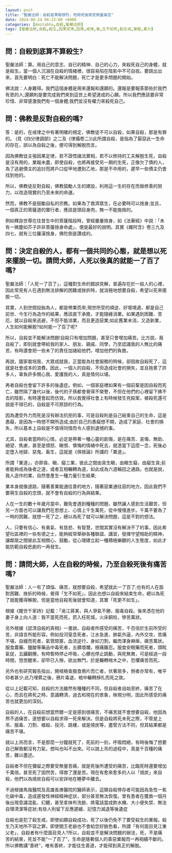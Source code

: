 ```yaml
---
layout: post
title: "聖嚴法師：自殺者果報慘烈，死時死後將受無量痛苦"
date: 2024-08-24 06:23:00 +0800
categories: [Amitabha,自殺,聖嚴法師]
tags: [聖嚴法師,自殺,殺生,因果定律,因果,戒律,業,生不如死,殺生戒,業報,業力]
---
```


## 問：自殺到底算不算殺生?
        
聖嚴法師：算。用自己的意志、自已的精神、自己的心力，來殺死自己的身體，就是殺生。當一個人沉溺在自殺的情緒裡，很容易陷在陰影中不可自拔。要跳出出來，首先要明白：死亡不能解決問題，死亡才是更多問題的開始。        

佛法說：人身難得。我們這個身體是用來還報和還願的。還報是要報答那些於我們有恩的人;還願則是要完成我們來到這世上希望達成的心願。所以我們應該要非常珍惜、非常感激我們有一個身體;我們並沒有權力來殺死自己。      

## 問：佛教是反對自殺的嗎?       

答：是的，在戒律之中有著明確的規定，佛教徒不可以自殺，如果自殺，那是有罪的。 (見《四分律調部》之二及《律攝卷二》)此所謂自殺，是指為了厭惡此一生命的存在，誤以為自殺之後，便可得到解脫而言。

因為佛教徒主張因果定律，若不證悟諸法實相，若不以修持的工夫解脫生死，自殺是沒有用的，業報未盡，即使自殺，也將再接受另一期的生死，正像欠了債的人，為了逃避債主的追討而將戶口從甲地遷到乙地，那是不中用的，遲早一些債主仍會找到他的。

所以，佛教徒反對自殺，佛教鼓勵人生的建設，利用這一生的存在而做修善的努力，以改造現實的乃至未來的命運。

然而，佛教不是鼓勵自私的宗教。如果為了救濟眾生，在必要時可以捨身;並且，一個真正的菩薩道的實行者，應該是頭目身肉，無一不能施捨的。       

例如釋迦世尊在往昔生中的菩薩階段時，曾經屢屢捨身，如《法華經》中說：「未有一微塵如芥子許非菩薩捨身命處」，便是最好的說明。其實《雜阿含》卷三九及四七，就有三位羅漢捨身，佛陀倒是讚成的。

## 問：決定自殺的人，都有一個共同的心態，就是想以死來擺脫一切。請問大師，人死以後真的就能一了百了嗎?

聖嚴法師：「人死一了百了」，這種對生命的錯誤見解，普遍存在於一般人的心裡，因此常見有人在遇到無法排解的困難或挫折時，就消極地想要自殺，希望以死來擺脫一切。

其實，人到世間投胎為人，都是帶業而來;現世所受的順逆、好壞境遇，都是自己前世、今生行為造作的結果，應該直下承擔，才能隨緣消業。如果遇到困難、苦厄，就以自殺來逃避，不但不能消業，而且更造惡業;如此舊業未消，又造新業，人生如何能解脫?如何能一了百了呢?        

所以，自殺並不能解決問題!自殺只有增加問題，甚至只會增加痛苦。比方說，我自殺了，即刻就會帶給我的家人、朋友、親戚、同學，乃至認識我的人無比的痛苦，有時還會把一些未了的責任加諸給他們，增加他們的負擔。       

再說，國家栽培我、大眾成就我，正當能為社會服務的時候，卻因故自殺死了，這就是社會成本的浪費。因此，一個人的自殺，不但造成社會的損失，並且拖累了許多人，辜負許多關心我、愛護我的人，真是情何以堪。

再者自殺也會留下許多的後遺症。例如，一個家庭裡如果有一個前輩是因自殺而死亡，雖然隔了幾代以後，後代的子孫都會覺得不榮譽，不但在他們的心裡留下拂不去的陰影，有時還會起而仿效。所以我覺得社會上有時候發生兇殺案，被殺死還可說是不得已的，自殺是不可原諒的行為。        

因為遭受外力而死是沒有辦法抗拒的事，可是自殺則是自己結束自己的生命，這是愚癡，是因為一時想不開所造成;由於自己的愚癡想不開，造成了家庭、社會的損失，所以基本上自殺是不值得同情而令人感到遺憾的事。       

尤其，自殺者當時的心情，必定是帶著一種心靈的創傷，是在痛苦、哀傷、無助、絕望、焦慮，甚至是憤怒、瞋恨、懊悔的情緒中死去，就憑當下這麼一念，死後必定墮入地獄、惡鬼、畜生，這就是《俱捨論》所講的「業道」。

所謂「業道」，亦即貪、瞋、癡三業，彼此之間由貪生瞋，由瞋生癡，由癡生貪;前者能夠成為後者之道，或者互相輾轉為道，如此成為六道輪回之通路。也就是說，我人造作的業，自然會產生一種力量引生結果;      

業本身就像道路，隨著善業能通往善的地方，隨著惡業通往惡的地方。因此我們不要萌生自殺的念頭，就不會有自殺的行為與結果。

人在一生的數十年歲月當中，難免會遇到種種的問題，雖然讓人感到生活艱苦，但另一方面也可以讓我們在思想上、心情上千生萬死，從中慢慢進步。千萬不要為了一時的困難，就想一死了之，總以為死了就可以解決問題，這是不對的想法。

人，只要有信心、有勇氣、有慈悲、有智慧，世間其實沒有解決不了的事，因此希望社區裡的一些有德之士，能夠經常舉辦各種聯誼、講習，發揮守望相助的精神，讓鄰居之間彼此互相關心、鼓勵，從心理建立起一種積極樂觀的人生態度，如此才能防範自殺悲劇的一再發生。      

## 問：請問大師，人在自殺的時候，乃至自殺死後有痛苦嗎?

聖嚴法師：人一有了煩惱、痛苦，就想要自殺，希望就此一了百了;也有的人在面對困難、挫折的時候，覺得「生不如死」，因此也想以自殺來結束生命，總以為死了就能獲得解脫，但是當他自殺死後就會知道，其實「死更不如生」。

根據《醒世千家詩》記載：「吳江蔣某，與人爭氣不勝，服毒自殺。後來憑在他的妻子身上向人道：我不當死而死，罰入枉死城，火床銅柱，慘苦萬狀。

另外根據《認清自殺的真相》一書說，自殺者所感受的痛苦，千百倍於生前所受的苦，非語言所能形容。例如投河窒息死者，江水急進，肺氣外逼，內外交攻，苦痛不堪。自縵而死者，氣管閉塞，血流逆行，身如刀割，繼而渾身麻痺，痛苦萬狀。服食農藥、鹽酸等藥品中毒死者，五髒壞爛，極痛難忍。服食安眠藥而死者，頭眩氣促，五臟翻攪，有時暫時停止呼吸，心髒也停止跳動，與死無異，可是經過一段時間，悠悠醒來，卻早已入殮，欲出無門，於是輾轉棺木之中，恐懼痛苦而死。      

另外也有研究報告指出，開棺檢查服食鴉片而亡者，伏著居多，側者亦常有，唯平仰者甚少;此乃埋葬之後，鴉片毒退，棺中輾轉掙扎而死之故。

從以上記載可知，自殺的方法雖然有種種的不同，但自殺者自始至終，痛苦了在心，而且在將死之時，意識轉清，過去和現在的景象，映現分明，因此所感受的痛苦也就更加的深刻。

自殺的人，在自殺前想當然爾一定是感到很痛苦，不痛苦就不會想要自殺，他因為熬不過痛苦，遂想要以自殺求得一死來解決。但是自殺將死未死之際，不管是上吊、服毒、刀割、槍殺、投河、跳樓，或是燒炭等，盡管方法不同，但其結果都是痛苦不堪。

就以上吊而言，不是那麼一分鐘就死了，死前的一刻，呼吸悶絕，有時後悔了想要自己解救都沒有力氣，想叫也叫不出來。可以說上吊的過程中，真是千百種的痛苦，難以盡述。

自殺者不但在彌留之際要受無量苦痛，就是死後所遭受的痛苦，比臨死時還要增加千萬倍。甚至死了固然苦，得救了還是苦。現在有愈來愈多的人以「燒炭」來自殺，他們以為燒炭自殺可以安詳地在睡夢中離去。

不過根據馬偕醫院及高雄長庚醫院的醫師表示，這類自殺倖存者可能因為急性一氧化碳中毒，造成遲發性神經精神症狀，部分甚至無法恢復。曾有患者在獲救一個月後出現意識混亂、幻聽，甚至拿抹布洗臉、將電話當成飲水機、大小便失禁、無法自理清潔等症狀;有些人則留下反應遲緩、記憶力減退等後遺症

自殺也是犯了殺生戒，即使如願自殺成功，死了以後仍免不了要受殺生的業報。殺生乃天地所不容之罪，即使閻王老爺也不會給您好臉色看，所謂「有何面目見江東父老」，自殺者有什麼面目見人?所以，自殺並不是解決問題的辦法，死，不是痛苦的結束，死並不能“一了百了”，生命是隨著個人的善惡業報而一再相續不斷的。所以佛教講“善終”，唯有善終，才能往生善道，才能得到真正的解脫。       